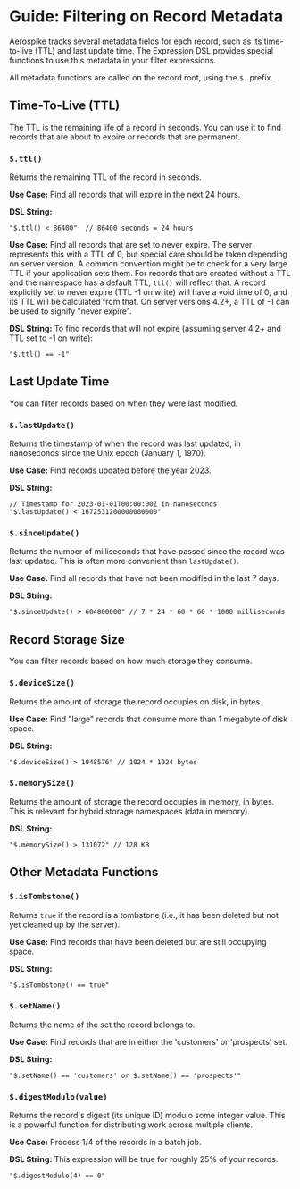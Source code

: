 # Guide: Filtering on Record Metadata

Aerospike tracks several metadata fields for each record, such as its time-to-live (TTL) and last update time. The Expression DSL provides special functions to use this metadata in your filter expressions.

All metadata functions are called on the record root, using the `$.` prefix.

## Time-To-Live (TTL)

The TTL is the remaining life of a record in seconds. You can use it to find records that are about to expire or records that are permanent.

### `$.ttl()`

Returns the remaining TTL of the record in seconds.

**Use Case:** Find all records that will expire in the next 24 hours.

**DSL String:**
```
"$.ttl() < 86400"  // 86400 seconds = 24 hours
```

**Use Case:** Find all records that are set to never expire. The server represents this with a TTL of 0, but special care should be taken depending on server version. A common convention might be to check for a very large TTL if your application sets them. For records that are created without a TTL and the namespace has a default TTL, `ttl()` will reflect that. A record explicitly set to never expire (TTL -1 on write) will have a void time of 0, and its TTL will be calculated from that. On server versions 4.2+, a TTL of -1 can be used to signify "never expire".

**DSL String:**
To find records that will not expire (assuming server 4.2+ and TTL set to -1 on write):
```
"$.ttl() == -1"
```

## Last Update Time

You can filter records based on when they were last modified.

### `$.lastUpdate()`

Returns the timestamp of when the record was last updated, in nanoseconds since the Unix epoch (January 1, 1970).

**Use Case:** Find records updated before the year 2023.

**DSL String:**
```
// Timestamp for 2023-01-01T00:00:00Z in nanoseconds
"$.lastUpdate() < 1672531200000000000"
```

### `$.sinceUpdate()`

Returns the number of milliseconds that have passed since the record was last updated. This is often more convenient than `lastUpdate()`.

**Use Case:** Find all records that have not been modified in the last 7 days.

**DSL String:**
```
"$.sinceUpdate() > 604800000" // 7 * 24 * 60 * 60 * 1000 milliseconds
```

## Record Storage Size

You can filter records based on how much storage they consume.

### `$.deviceSize()`

Returns the amount of storage the record occupies on disk, in bytes.

**Use Case:** Find "large" records that consume more than 1 megabyte of disk space.

**DSL String:**
```
"$.deviceSize() > 1048576" // 1024 * 1024 bytes
```

### `$.memorySize()`

Returns the amount of storage the record occupies in memory, in bytes. This is relevant for hybrid storage namespaces (data in memory).

**DSL String:**
```
"$.memorySize() > 131072" // 128 KB
```

## Other Metadata Functions

### `$.isTombstone()`

Returns `true` if the record is a tombstone (i.e., it has been deleted but not yet cleaned up by the server).

**Use Case:** Find records that have been deleted but are still occupying space.

**DSL String:**
```
"$.isTombstone() == true"
```

### `$.setName()`

Returns the name of the set the record belongs to.

**Use Case:** Find records that are in either the 'customers' or 'prospects' set.

**DSL String:**
```
"$.setName() == 'customers' or $.setName() == 'prospects'"
```

### `$.digestModulo(value)`

Returns the record's digest (its unique ID) modulo some integer value. This is a powerful function for distributing work across multiple clients.

**Use Case:** Process 1/4 of the records in a batch job.

**DSL String:**
This expression will be true for roughly 25% of your records.
```
"$.digestModulo(4) == 0"
```

